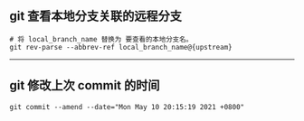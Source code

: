 

## git 查看本地分支关联的远程分支

```
# 将 local_branch_name 替换为 要查看的本地分支名。
git rev-parse --abbrev-ref local_branch_name@{upstream}
```

---



## git 修改上次 commit 的时间

```
git commit --amend --date="Mon May 10 20:15:19 2021 +0800"
```

